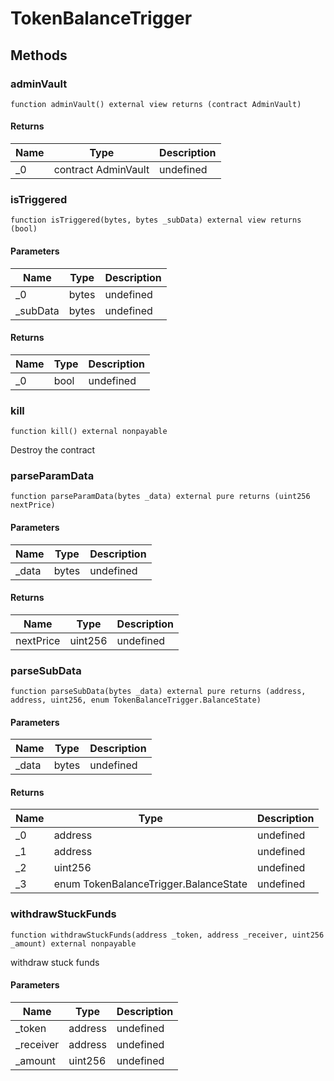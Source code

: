 # TokenBalanceTrigger









## Methods

### adminVault

```solidity
function adminVault() external view returns (contract AdminVault)
```






#### Returns

| Name | Type | Description |
|---|---|---|
| _0 | contract AdminVault | undefined

### isTriggered

```solidity
function isTriggered(bytes, bytes _subData) external view returns (bool)
```





#### Parameters

| Name | Type | Description |
|---|---|---|
| _0 | bytes | undefined
| _subData | bytes | undefined

#### Returns

| Name | Type | Description |
|---|---|---|
| _0 | bool | undefined

### kill

```solidity
function kill() external nonpayable
```

Destroy the contract




### parseParamData

```solidity
function parseParamData(bytes _data) external pure returns (uint256 nextPrice)
```





#### Parameters

| Name | Type | Description |
|---|---|---|
| _data | bytes | undefined

#### Returns

| Name | Type | Description |
|---|---|---|
| nextPrice | uint256 | undefined

### parseSubData

```solidity
function parseSubData(bytes _data) external pure returns (address, address, uint256, enum TokenBalanceTrigger.BalanceState)
```





#### Parameters

| Name | Type | Description |
|---|---|---|
| _data | bytes | undefined

#### Returns

| Name | Type | Description |
|---|---|---|
| _0 | address | undefined
| _1 | address | undefined
| _2 | uint256 | undefined
| _3 | enum TokenBalanceTrigger.BalanceState | undefined

### withdrawStuckFunds

```solidity
function withdrawStuckFunds(address _token, address _receiver, uint256 _amount) external nonpayable
```

withdraw stuck funds



#### Parameters

| Name | Type | Description |
|---|---|---|
| _token | address | undefined
| _receiver | address | undefined
| _amount | uint256 | undefined




